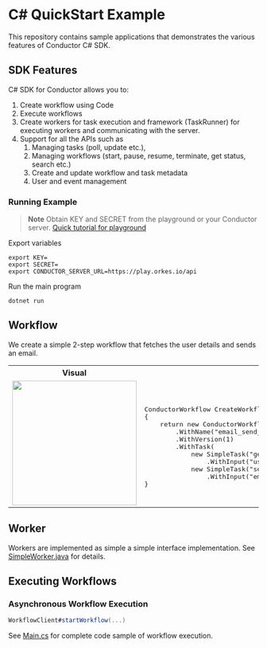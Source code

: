 # C# QuickStart Example
This repository contains sample applications that demonstrates the various features of Conductor C# SDK.

## SDK Features
C# SDK for Conductor allows you to:
1. Create workflow using Code
2. Execute workflows
3. Create workers for task execution and framework (TaskRunner) for executing workers and communicating with the server.
4. Support for all the APIs such as
    1. Managing tasks (poll, update etc.),
    2. Managing workflows (start, pause, resume, terminate, get status, search etc.)
    3. Create and update workflow and task metadata
    4. User and event management


### Running Example

> **Note**
Obtain KEY and SECRET from the playground or your Conductor server. [Quick tutorial for playground](https://orkes.io/content/docs/getting-started/concepts/access-control-applications#access-keys)

Export variables
```shell
export KEY=
export SECRET=
export CONDUCTOR_SERVER_URL=https://play.orkes.io/api
```

Run the main program
```shell
dotnet run
```

## Workflow
We create a simple 2-step workflow that fetches the user details and sends an email.

<table><tr><th>Visual</th><th>Code</th></tr>
<tr>
<td width="50%"><img src="src/main/resources/workflow.png" width="250px"></td>
<td>
<pre> 
ConductorWorkflow CreateWorkflow()
{
    return new ConductorWorkflow()
        .WithName("email_send_workflow")
        .WithVersion(1)
        .WithTask(
            new SimpleTask("get_user_info", "get_user_info")
                .WithInput("userId", "${workflow.input.userId}"),
            new SimpleTask("send_email", "send_email")
                .WithInput("email", "${get_user_info.output.email}"));
}
</pre>
</td>
</tr>
</table>


## Worker
Workers are implemented as simple a simple interface implementation. See [SimpleWorker.java](src/Examples/Worker/SimpleWorker.cs) for details.

## Executing Workflows

### Asynchronous Workflow Execution
```csharp
WorkflowClient#startWorkflow(...)
```

See [Main.cs](src/Examples/Main.cs) for complete code sample of workflow execution.
